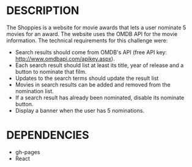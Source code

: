 # DESCRIPTION

The Shoppies is a website for movie awards that lets a user nominate 5 movies for an award. The website uses the OMDB API for the movie information. The technical requirements for this challenge were:

* Search results should come from OMDB's API (free API key: http://www.omdbapi.com/apikey.aspx).
* Each search result should list at least its title, year of release and a button to nominate that film.
* Updates to the search terms should update the result list
* Movies in search results can be added and removed from the nomination list.
* If a search result has already been nominated, disable its nominate button.
* Display a banner when the user has 5 nominations.

# DEPENDENCIES
* gh-pages
* React
